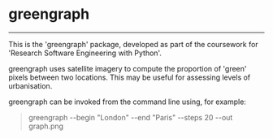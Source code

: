# greengraph
_____________

This is the 'greengraph' package, developed as part of the coursework for 'Research Software Engineering with Python'.

greengraph uses satellite imagery to compute the proportion of 'green' pixels between two locations. This may be useful for assessing levels of urbanisation. 

greengraph can be invoked from the command line using, for example:

  > greengraph --begin "London" --end "Paris" --steps 20 --out graph.png
